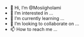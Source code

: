 - 👋 Hi, I’m @Mosiigholami
- 👀 I’m interested in ...
- 🌱 I’m currently learning ...
- 💞️ I’m looking to collaborate on ...
- 📫 How to reach me ...

<!---
Mosiigholami/Mosiigholami is a ✨ special ✨ repository because its `README.md` (this file) appears on your GitHub profile.
You can click the Preview link to take a look at your changes.
--->
